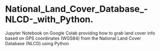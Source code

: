 # National_Land_Cover_Database_-NLCD-_with_Python.
Jupyter Notebook on Google Colab providing how to grab land cover info based on GPS coordinates (WGS84) from the National Land Cover Database (NLCD) using Python
